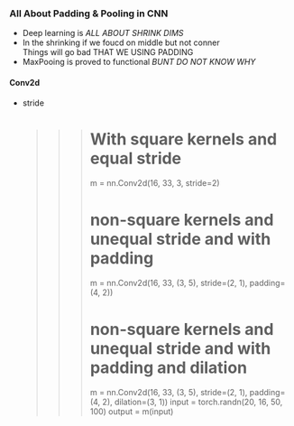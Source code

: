 ### All About Padding & Pooling in CNN ###
+ Deep learning is _ALL ABOUT SHRINK DIMS_
+ In the shrinking if we foucd on middle but not conner   
Things will go bad THAT WE USING PADDING
+ MaxPooing is proved to functional _BUNT DO NOT KNOW WHY_

#### Conv2d ####
+ stride
	>>> # With square kernels and equal stride
    >>> m = nn.Conv2d(16, 33, 3, stride=2)
    >>> # non-square kernels and unequal stride and with padding
    >>> m = nn.Conv2d(16, 33, (3, 5), stride=(2, 1), padding=(4, 2))
    >>> # non-square kernels and unequal stride and with padding and dilation
    >>> m = nn.Conv2d(16, 33, (3, 5), stride=(2, 1), padding=(4, 2), dilation=(3, 1))
    >>> input = torch.randn(20, 16, 50, 100)
    >>> output = m(input)

 
